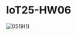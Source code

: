 # IoT25-HW06
![0519(1)](https://github.com/user-attachments/assets/6f8f2f2d-493d-4ec9-a67e-a7b1db3de5bf)
